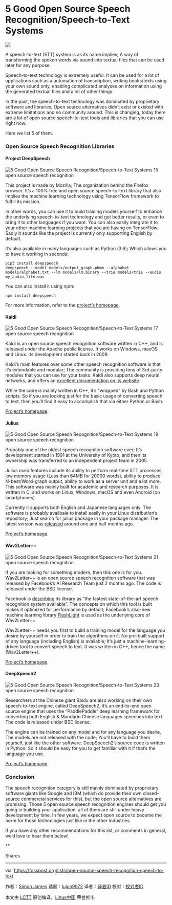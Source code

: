[#]: collector: (lujun9972)
[#]: translator: (luuming)
[#]: reviewer: ( )
[#]: publisher: ( )
[#]: url: ( )
[#]: subject: (5 Good Open Source Speech Recognition/Speech-to-Text Systems)
[#]: via: (https://fosspost.org/lists/open-source-speech-recognition-speech-to-text)
[#]: author: (Simon James https://fosspost.org/author/simonjames)

5 Good Open Source Speech Recognition/Speech-to-Text Systems
======

![](https://i0.wp.com/fosspost.org/wp-content/uploads/2019/02/open-source-speech-recognition-speech-to-text.png?resize=1237%2C527&ssl=1)

A speech-to-text (STT) system is as its name implies; A way of transforming the spoken words via sound into textual files that can be used later for any purpose.

Speech-to-text technology is extremely useful. It can be used for a lot of applications such as a automation of transcription, writing books/texts using your own sound only, enabling complicated analyses on information using the generated textual files and a lot of other things.

In the past, the speech-to-text technology was dominated by proprietary software and libraries; Open source alternatives didn’t exist or existed with extreme limitations and no community around. This is changing, today there are a lot of open source speech-to-text tools and libraries that you can use right now.

Here we list 5 of them.

### Open Source Speech Recognition Libraries

#### Project DeepSpeech

![5 Good Open Source Speech Recognition/Speech-to-Text Systems 15 open source speech recognition][1]

This project is made by Mozilla; The organization behind the Firefox browser. It’s a 100% free and open source speech-to-text library that also implies the machine learning technology using TensorFlow framework to fulfill its mission.

In other words, you can use it to build training models yourself to enhance the underlying speech-to-text technology and get better results, or even to bring it to other languages if you want. You can also easily integrate it to your other machine learning projects that you are having on TensorFlow. Sadly it sounds like the project is currently only supporting English by default.

It’s also available in many languages such as Python (3.6); Which allows you to have it working in seconds:

```
pip3 install deepspeech
deepspeech --model models/output_graph.pbmm --alphabet models/alphabet.txt --lm models/lm.binary --trie models/trie --audio my_audio_file.wav
```

You can also install it using npm:

```
npm install deepspeech
```

For more information, refer to the [project’s homepage][2].

#### Kaldi

![5 Good Open Source Speech Recognition/Speech-to-Text Systems 17 open source speech recognition][3]

Kaldi is an open source speech recognition software written in C++, and is released under the Apache public license. It works on Windows, macOS and Linux. Its development started back in 2009.

Kaldi’s main features over some other speech recognition software is that it’s extendable and modular; The community is providing tons of 3rd-party modules that you can use for your tasks. Kaldi also supports deep neural networks, and offers an [excellent documentation on its website][4].

While the code is mainly written in C++, it’s “wrapped” by Bash and Python scripts. So if you are looking just for the basic usage of converting speech to text, then you’ll find it easy to accomplish that via either Python or Bash.

[Project’s homepage][5].

#### Julius

![5 Good Open Source Speech Recognition/Speech-to-Text Systems 19 open source speech recognition][6]

Probably one of the oldest speech recognition software ever; It’s development started in 1991 at the University of Kyoto, and then its ownership was transferred to an independent project team in 2005.

Julius main features include its ability to perform real-time STT processes, low memory usage (Less than 64MB for 20000 words), ability to produce N-best/Word-graph output, ability to work as a server unit and a lot more. This software was mainly built for academic and research purposes. It is written in C, and works on Linux, Windows, macOS and even Android (on smartphones).

Currently it supports both English and Japanese languages only. The software is probably availbale to install easily in your Linux distribution’s repository; Just search for julius package in your package manager. The latest version was [released][7] around one and half months ago.

[Project’s homepage][8].

#### Wav2Letter++

![5 Good Open Source Speech Recognition/Speech-to-Text Systems 21 open source speech recognition][9]

If you are looking for something modern, then this one is for you. Wav2Letter++ is an open source speech recognition software that was released by Facebook’s AI Research Team just 2 months ago. The code is released under the BSD license.

Facebook is [describing][10] its library as “the fastest state-of-the-art speech recognition system available”. The concepts on which this tool is built makes it optimized for performance by default; Facebook’s also-new machine learning library [FlashLight][11] is used as the underlying core of Wav2Letter++.

Wav2Letter++ needs you first to build a training model for the language you desire by yourself in order to train the algorithms on it. No pre-built support of any language (including English) is available; It’s just a machine-learning-driven tool to convert speech to text. It was written in C++, hence the name (Wav2Letter++).

[Project’s homepage][12].

#### DeepSpeech2

![5 Good Open Source Speech Recognition/Speech-to-Text Systems 23 open source speech recognition][13]

Researchers at the Chinese giant Baidu are also working on their own speech-to-text engine, called DeepSpeech2. It’s an end-to-end open source engine that uses the “PaddlePaddle” deep learning framework for converting both English & Mandarin Chinese languages speeches into text. The code is released under BSD license.

The engine can be trained on any model and for any language you desire. The models are not released with the code; You’ll have to build them yourself, just like the other software. DeepSpeech2’s source code is written in Python; So it should be easy for you to get familiar with it if that’s the language you use.

[Project’s homepage][14].

### Conclusion

The speech recognition category is still mainly dominated by proprietary software giants like Google and IBM (which do provide their own closed-source commercial services for this), but the open source alternatives are promising. Those 5 open source speech recognition engines should get you going in building your application, all of them are still under heavy development by time. In few years, we expect open source to become the norm for those technologies just like in the other industries.

If you have any other recommendations for this list, or comments in general, we’d love to hear them below!

**

Shares


--------------------------------------------------------------------------------

via: https://fosspost.org/lists/open-source-speech-recognition-speech-to-text

作者：[Simon James][a]
选题：[lujun9972][b]
译者：[译者ID](https://github.com/译者ID)
校对：[校对者ID](https://github.com/校对者ID)

本文由 [LCTT](https://github.com/LCTT/TranslateProject) 原创编译，[Linux中国](https://linux.cn/) 荣誉推出

[a]: https://fosspost.org/author/simonjames
[b]: https://github.com/lujun9972
[1]: https://i0.wp.com/fosspost.org/wp-content/uploads/2019/02/hero_speech-machine-learning2.png?resize=820%2C280&ssl=1 (5 Good Open Source Speech Recognition/Speech-to-Text Systems 16 open source speech recognition)
[2]: https://github.com/mozilla/DeepSpeech
[3]: https://i0.wp.com/fosspost.org/wp-content/uploads/2019/02/Screenshot-at-2019-02-19-1134.png?resize=591%2C138&ssl=1 (5 Good Open Source Speech Recognition/Speech-to-Text Systems 18 open source speech recognition)
[4]: http://kaldi-asr.org/doc/index.html
[5]: http://kaldi-asr.org
[6]: https://i2.wp.com/fosspost.org/wp-content/uploads/2019/02/mic_web.png?resize=385%2C100&ssl=1 (5 Good Open Source Speech Recognition/Speech-to-Text Systems 20 open source speech recognition)
[7]: https://github.com/julius-speech/julius/releases
[8]: https://github.com/julius-speech/julius
[9]: https://i2.wp.com/fosspost.org/wp-content/uploads/2019/02/fully_convolutional_ASR.png?resize=850%2C177&ssl=1 (5 Good Open Source Speech Recognition/Speech-to-Text Systems 22 open source speech recognition)
[10]: https://code.fb.com/ai-research/wav2letter/
[11]: https://github.com/facebookresearch/flashlight
[12]: https://github.com/facebookresearch/wav2letter
[13]: https://i2.wp.com/fosspost.org/wp-content/uploads/2019/02/ds2.png?resize=850%2C313&ssl=1 (5 Good Open Source Speech Recognition/Speech-to-Text Systems 24 open source speech recognition)
[14]: https://github.com/PaddlePaddle/DeepSpeech
